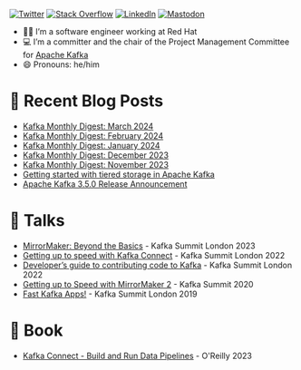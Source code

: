 [![Twitter](https://img.shields.io/badge/Twitter-1DA1F2?logo=twitter&logoColor=white)](https://twitter.com/MickaelMaison)
[![Stack Overflow](https://img.shields.io/badge/StackOverflow-FE7A16?logo=stackoverflow&logoColor=white)](https://stackoverflow.com/users/1765189/mickael-maison?tab=profile)
[![LinkedIn](https://img.shields.io/badge/LinkedIn-0077B5?logo=linkedin&logoColor=white)](https://www.linkedin.com/in/mickaelmaison/)
[![Mastodon](https://img.shields.io/badge/Mastodon-5855DE?logo=mastodon&logoColor=white)](https://mas.to/@MickaelMaison)

- 👨‍🔧 I’m a software engineer working at Red Hat
- 💻 I’m a committer and the chair of the Project Management Committee for [Apache Kafka](https://kafka.apache.org/)
- 😄 Pronouns: he/him

# 📝 Recent Blog Posts

- [Kafka Monthly Digest: March 2024](https://developers.redhat.com/blog/2024/03/29/kafka-monthly-digest-march-2024)
- [Kafka Monthly Digest: February 2024](https://developers.redhat.com/blog/2024/03/01/kafka-monthly-digest-february-2024)
- [Kafka Monthly Digest: January 2024](https://developers.redhat.com/blog/2024/01/31/kafka-monthly-digest-january-2024)
- [Kafka Monthly Digest: December 2023](https://developers.redhat.com/blog/2023/12/22/kafka-monthly-digest-december-2023)
- [Kafka Monthly Digest: November 2023](https://developers.redhat.com/blog/2023/11/29/kafka-monthly-digest-november-2023)
- [Getting started with tiered storage in Apache Kafka](https://developers.redhat.com/articles/2023/11/22/getting-started-tiered-storage-apache-kafka)
- [Apache Kafka 3.5.0 Release Announcement](https://kafka.apache.org/blog#apache_kafka_350_release_announcement)

# 💬 Talks

- [MirrorMaker: Beyond the Basics](https://www.confluent.io/events/kafka-summit-london-2023/mirrormaker-beyond-the-basics/) - Kafka Summit London 2023
- [Getting up to speed with Kafka Connect](https://www.confluent.io/en-gb/events/kafka-summit-london-2022/getting-up-to-speed-with-kafka-connect-from-the-basics-to-the-latest/) - Kafka Summit London 2022
- [Developer’s guide to contributing code to Kafka](https://www.confluent.io/events/kafka-summit-london-2022/developers-guide-to-contributing-code-to-kafka/) - Kafka Summit London 2022
- [Getting up to Speed with MirrorMaker 2](https://www.confluent.io/resources/kafka-summit-2020/getting-up-to-speed-with-mirrormaker-2/) - Kafka Summit 2020
- [Fast Kafka Apps!](https://www.confluent.io/kafka-summit-lon19/fast-kafka-apps/) - Kafka Summit London 2019

# 📘 Book

- [Kafka Connect - Build and Run Data Pipelines](https://www.oreilly.com/library/view/kafka-connect/9781098126520/) - O'Reilly 2023
